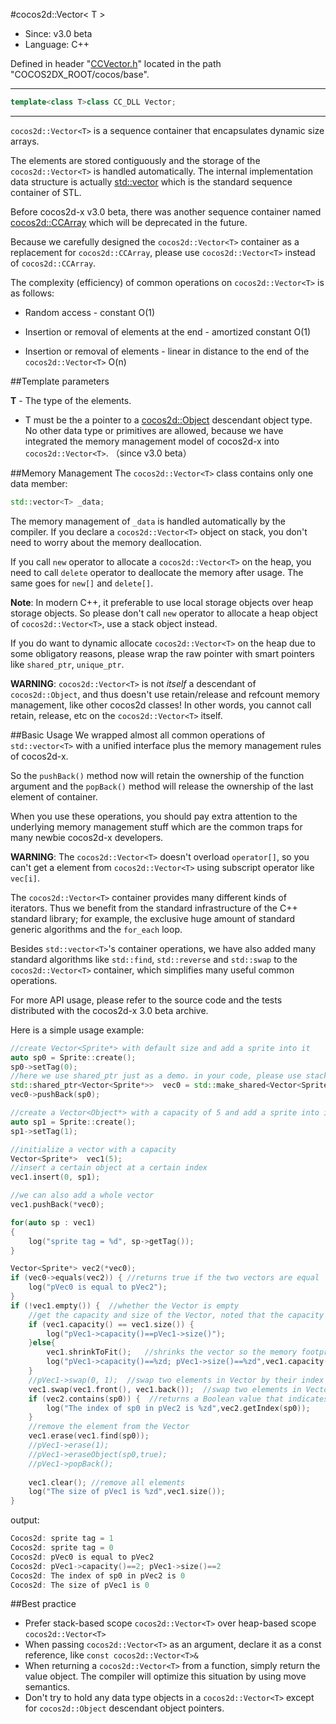#cocos2d::Vector< T >

- Since: v3.0 beta
- Language: C++

Defined in header "[CCVector.h](https://github.com/cocos2d/cocos2d-x/blob/develop/cocos/base/CCVector.h)" located in the path "COCOS2DX_ROOT/cocos/base".

---

```cpp
template<class T>class CC_DLL Vector;
```

---

`cocos2d::Vector<T>` is a sequence container that encapsulates dynamic size arrays.

The elements are stored contiguously and the storage of the `cocos2d::Vector<T>` is handled automatically. The internal implementation data structure is actually [std::vector<T>](http://en.cppreference.com/w/cpp/container/vector) which is the standard sequence container of STL.

Before cocos2d-x v3.0 beta, there was another sequence container named [cocos2d::CCArray](https://github.com/cocos2d/cocos2d-x/blob/develop/cocos/base/CCArray.h) which will be deprecated in the future.

Because we carefully designed the `cocos2d::Vector<T>` container as a replacement for `cocos2d::CCArray`, please use `cocos2d::Vector<T>` instead of `cocos2d::CCArray`.

The complexity (efficiency) of common operations on `cocos2d::Vector<T>` is as follows:

- Random access - constant O(1)

- Insertion or removal of elements at the end - amortized constant O(1)

- Insertion or removal of elements - linear in distance to the end of the `cocos2d::Vector<T>` O(n)


##Template parameters

**T** - The type of the elements.

- T must be the a pointer to a [cocos2d::Object](https://github.com/cocos2d/cocos2d-x/blob/develop/cocos/base/CCObject.h) descendant object type. No other data type or primitives are allowed, because we have integrated the memory management model of cocos2d-x into `cocos2d::Vector<T>`. （since v3.0 beta）

##Memory Management
The `cocos2d::Vector<T>` class contains only one data member:

```cpp
std::vector<T> _data;
```

The memory management of `_data` is handled automatically by the compiler. If you declare a `cocos2d::Vector<T>` object on stack, you don't need to worry about the memory deallocation.

If you call `new` operator to allocate a `cocos2d::Vector<T>` on the heap, you need to call `delete` operator to deallocate the memory after usage. The same goes for `new[]` and `delete[]`.

**Note**: In modern C++, it preferable to use local storage objects over heap storage objects. So please don't call `new` operator to allocate a heap object of `cocos2d::Vector<T>`, use a stack object instead.

If you do want to dynamic allocate `cocos2d::Vector<T>` on the heap due to some obligatory reasons, please wrap the raw pointer with smart pointers like `shared_ptr`, `unique_ptr`.

**WARNING**: `cocos2d::Vector<T>` is not *itself* a descendant of `cocos2d::Object`, and thus doesn't use retain/release and refcount memory management, like other cocos2d classes! In other words, you cannot call retain, release, etc on the `cocos2d::Vector<T>` itself.


##Basic Usage
We wrapped almost all common operations of `std::vector<T>` with a unified interface plus the memory management rules of cocos2d-x.

So the `pushBack()` method now will retain the ownership of the function argument and the `popBack()` method will release the ownership of the last element of container.

When you use these operations, you should pay extra attention to the underlying memory management stuff which are the common traps for many newbie cocos2d-x developers.

**WARNING**: The `cocos2d::Vector<T>` doesn't overload `operator[]`, so you can't get a element from `cocos2d::Vector<T>` using subscript operator like `vec[i]`.

The `cocos2d::Vector<T>` container provides many different kinds of iterators. Thus we benefit from the standard infrastructure of the C++ standard library; for example, the exclusive huge amount of standard generic algorithms and the `for_each` loop.

Besides `std::vector<T>`'s container operations, we have also added many standard algorithms like `std::find`, `std::reverse` and `std::swap` to the `cocos2d::Vector<T>` container, which simplifies many useful common operations.

For more API usage, please refer to the source code and the tests distributed with the cocos2d-x 3.0 beta archive.

Here is a simple usage example:

```cpp
//create Vector<Sprite*> with default size and add a sprite into it
auto sp0 = Sprite::create();
sp0->setTag(0);
//here we use shared_ptr just as a demo. in your code, please use stack object instead
std::shared_ptr<Vector<Sprite*>>  vec0 = std::make_shared<Vector<Sprite*>>();  //default constructor
vec0->pushBack(sp0);

//create a Vector<Object*> with a capacity of 5 and add a sprite into it
auto sp1 = Sprite::create();
sp1->setTag(1);

//initialize a vector with a capacity
Vector<Sprite*>  vec1(5);
//insert a certain object at a certain index
vec1.insert(0, sp1);

//we can also add a whole vector
vec1.pushBack(*vec0);

for(auto sp : vec1)
{
    log("sprite tag = %d", sp->getTag());
}

Vector<Sprite*> vec2(*vec0);
if (vec0->equals(vec2)) { //returns true if the two vectors are equal
    log("pVec0 is equal to pVec2");
}
if (!vec1.empty()) {  //whether the Vector is empty
    //get the capacity and size of the Vector, noted that the capacity is not necessarily equal to the vector size.
    if (vec1.capacity() == vec1.size()) {
        log("pVec1->capacity()==pVec1->size()");
    }else{
        vec1.shrinkToFit();   //shrinks the vector so the memory footprint corresponds with the number of items
        log("pVec1->capacity()==%zd; pVec1->size()==%zd",vec1.capacity(),vec1.size());
    }
    //pVec1->swap(0, 1);  //swap two elements in Vector by their index
    vec1.swap(vec1.front(), vec1.back());  //swap two elements in Vector by their value
    if (vec2.contains(sp0)) {  //returns a Boolean value that indicates whether object is present in vector
        log("The index of sp0 in pVec2 is %zd",vec2.getIndex(sp0));
    }
    //remove the element from the Vector
    vec1.erase(vec1.find(sp0));
    //pVec1->erase(1);
    //pVec1->eraseObject(sp0,true);
    //pVec1->popBack();
    
    vec1.clear(); //remove all elements
    log("The size of pVec1 is %zd",vec1.size());
}
 ```

output:

```cpp
Cocos2d: sprite tag = 1
Cocos2d: sprite tag = 0
Cocos2d: pVec0 is equal to pVec2
Cocos2d: pVec1->capacity()==2; pVec1->size()==2
Cocos2d: The index of sp0 in pVec2 is 0
Cocos2d: The size of pVec1 is 0
```

##Best practice

- Prefer stack-based scope `cocos2d::Vector<T>` over heap-based scope `cocos2d::Vector<T>`
- When passing `cocos2d::Vector<T>` as an argument, declare it as a const reference, like `const cocos2d::Vector<T>&`
- When returning a `cocos2d::Vector<T>` from a function, simply return the value object. The compiler will optimize this situation by using move semantics.
- Don't try to hold any data type objects in a `cocos2d::Vector<T>` except for `cocos2d::Object` descendant object pointers.

